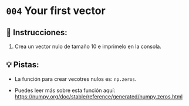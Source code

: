 # `004` Your first vector

## 📝 Instrucciones:

1. Crea un vector nulo de tamaño 10 e imprimelo en la consola.

## 💡 Pistas:

+ La función para crear vecotres nulos es: `np.zeros`.

+ Puedes leer más sobre esta función aquí: https://numpy.org/doc/stable/reference/generated/numpy.zeros.html